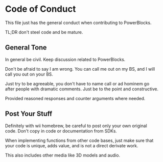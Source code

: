 # Code of Conduct
This file just has the general conduct when contributing to PowerBlocks.

TL;DR don't steel code and be mature.

## General Tone
In general be civil. Keep discussion related to PowerBlocks.

Don't be afraid to say I am wrong. You can call me out on my BS, and I will call you out on your BS.

Just try to be agreeable, you don't have to name call or ad hominem go after people with dramatic comments. Just be to the point and constructive.

Provided reasoned responses and counter arguments where needed.

## Post Your Stuff
Definitely with wii homebrew, be careful to post only your own original code. Don't copy in code or documentation from SDKs.

When implementing functions from other code bases, just make sure that your code is unique, adds value, and is not a direct derivate work.

This also includes other media like 3D models and audio.